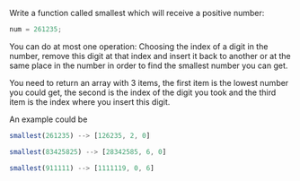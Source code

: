 Write a function called smallest which will receive a positive number:

```js
num = 261235;
```

You can do at most one operation: Choosing the index of a digit in the number, remove this digit at that index and insert it back to another or at the same place in the number in order to find the smallest number you can get.

You need to return an array with 3 items, the first item is the lowest number you could get, the second is the index of the digit you took and the third item is the index where you insert this digit.

An example could be

```js
smallest(261235) --> [126235, 2, 0] 
```

```js
smallest(83425825) --> [28342585, 6, 0]
```

```js
smallest(911111) --> [1111119, 0, 6]
```
